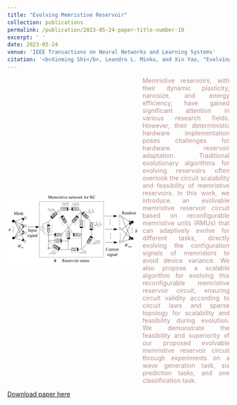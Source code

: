 ```yaml
---
title: "Evolving Memristive Reservoir"
collection: publications
permalink: /publication/2023-05-24-paper-title-number-10
excerpt: ' '
date: 2023-05-24
venue: 'IEEE Transactions on Neural Networks and Learning Systems'
citation: '<b>Xinming Shi</b>, Leandro L. Minku, and Xin Yao, "Evolving Memristive Reservoir,"  <i>IEEE Transactions on Neural Networks and Learning Systems</i>, Early Access, pp. 1-15, 24 May. 2023, doi: 10.1109/TNNLS.2023.3270224'
---
```

<div style='display: flex; align-items: center;'>
  <div style='flex: 3;'>
    <img src='https://github.com/embeddedsky/xinmingshi.github.io/raw/master/images/paper10.png' alt="Evolving Memristive Reservoir" style='width: 120%;'>
  </div>
  <div style='flex: 2; margin-left: 10px;'>
    <div style="color: rosybrown; text-align: justify;">Memristive reservoirs, with their dynamic plasticity, nanosize, and energy efficiency, have gained significant attention in various research fields. However, their deterministic hardware implementation poses challenges for hardware reservoir adaptation. Traditional evolutionary algorithms for evolving reservoirs often overlook the circuit scalability and feasibility of memristive reservoirs. In this work, we introduce an evolvable memristive reservoir circuit based on reconfigurable memristive units (RMUs) that can adaptively evolve for different tasks, directly evolving the configuration signals of memristors to avoid device variance. We also propose a scalable algorithm for evolving this reconfigurable memristive reservoir circuit, ensuring circuit validity according to circuit laws and sparse topology for scalability and feasibility during evolution. We demonstrate the feasibility and superiority of our proposed evolvable memristive reservoir circuit through experiments on a wave generation task, six prediction tasks, and one classification task.</div>
  </div>
</div>  

[Download paper here](https://github.com/embeddedsky/xinmingshi.github.io/raw/master/files/paper10.pdf)


